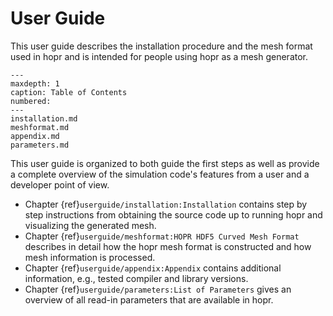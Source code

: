 # User Guide

This user guide describes the installation procedure and the mesh format used in hopr and is intended for people using hopr as a
mesh generator.

```{toctree}
---
maxdepth: 1
caption: Table of Contents
numbered:
---
installation.md
meshformat.md
appendix.md
parameters.md
```


This user guide is organized to both guide the first steps as well as provide a complete overview of
the simulation code's features from a user and a developer point of view.

* Chapter {ref}`userguide/installation:Installation` contains step by step instructions from obtaining the source
  code up to running hopr and visualizing the generated mesh.
* Chapter {ref}`userguide/meshformat:HOPR HDF5 Curved Mesh Format` describes in detail how the hopr mesh format is constructed and
  how mesh information is processed.
* Chapter {ref}`userguide/appendix:Appendix` contains additional information, e.g., tested compiler and library versions.
* Chapter {ref}`userguide/parameters:List of Parameters` gives an overview of all read-in parameters that are available in hopr.
